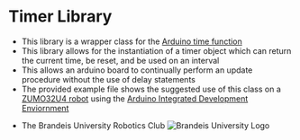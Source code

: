 Timer Library
=============
+ This library is a wrapper class for the [Arduino time function](https://www.arduino.cc/reference/en/language/functions/time/millis/)
+ This library allows for the instantiation of a timer object which can return the current time, be reset, and be used on an interval
+ This allows an arduino board to continually perform an update procedure without the use of delay statements
+ The provided example file shows the suggested use of this class on a [ZUMO32U4 robot](https://www.pololu.com/docs/0J63/all) using the [Arduino Integrated Development Enviornment](https://www.arduino.cc/en/Main/Software)

- The Brandeis University Robotics Club
![Brandeis University Logo](https://www.brandeis.edu/communications/creative/downloads/gotham-outlined.jpg)